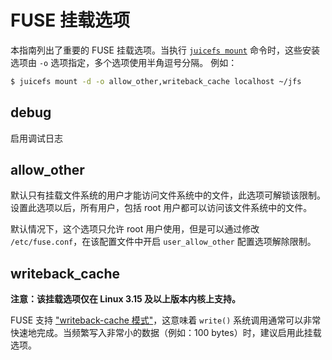 # FUSE 挂载选项

本指南列出了重要的 FUSE 挂载选项。当执行 [`juicefs mount`](command_reference.md#juicefs-mount) 命令时，这些安装选项由 `-o` 选项指定，多个选项使用半角逗号分隔。 例如：

```bash
$ juicefs mount -d -o allow_other,writeback_cache localhost ~/jfs
```

## debug

启用调试日志

## allow_other

默认只有挂载文件系统的用户才能访问文件系统中的文件，此选项可解锁该限制。设置此选项以后，所有用户，包括 root 用户都可以访问该文件系统中的文件。

默认情况下，这个选项只允许 root 用户使用，但是可以通过修改 `/etc/fuse.conf`，在该配置文件中开启 `user_allow_other` 配置选项解除限制。

## writeback_cache

**注意：该挂载选项仅在 Linux 3.15 及以上版本内核上支持。**

FUSE 支持 ["writeback-cache 模式"](https://www.kernel.org/doc/Documentation/filesystems/fuse-io.txt)，这意味着 `write()` 系统调用通常可以非常快速地完成。当频繁写入非常小的数据（例如：100 bytes）时，建议启用此挂载选项。